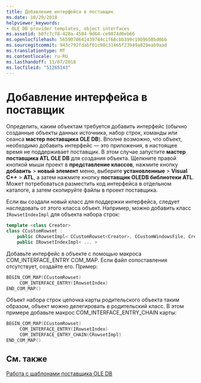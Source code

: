 ```yaml
---
title: Добавление интерфейса в поставщик
ms.date: 10/29/2018
helpviewer_keywords:
- OLE DB provider templates, object interfaces
ms.assetid: b0fc7cf8-428a-4584-9d64-ce9074d0eb66
ms.openlocfilehash: 5659078641439744c1f68cbb399c19b9b58bd0bb
ms.sourcegitcommit: 943c792fdabf01c98c31465f23949a829eab9aad
ms.translationtype: MT
ms.contentlocale: ru-RU
ms.lasthandoff: 11/07/2018
ms.locfileid: "51265143"
---
```

# <a name="adding-an-interface-to-your-provider"></a>Добавление интерфейса в поставщик

Определить, каким объектам требуется добавить интерфейс (обычно созданные объекты данных источника, набор строк, команды или сеанса **мастер поставщика OLE DB**). Вполне возможно, что объект, необходимо добавить интерфейс — это приложения, в настоящее время не поддерживает поставщик. В этом случае запустите **мастер поставщика ATL OLE DB** для создания объекта. Щелкните правой кнопкой мыши проект в **представление классов**, нажмите кнопку **добавить** > **новый элемент** меню, выберите **установленные**  >  **Visual C++** > **ATL**, а затем нажмите кнопку **поставщик OLEDB библиотеки ATL**. Может потребоваться разместить код интерфейса в отдельном каталоге, а затем скопируйте файлы в проект поставщика.

Если вы создали новый класс для поддержки интерфейса, следует наследовать от этого класса объект. Например, можно добавить класс `IRowsetIndexImpl` для объекта набора строк:

```cpp
template <class Creator>
class CCustomRowset :
    public CRowsetImpl< CCustomRowset<Creator>, CCustomWindowsFile, Creator>,
    public IRowsetIndexImpl< ... >
```

Добавьте интерфейс в объекте с помощью макроса COM_INTERFACE_ENTRY COM_MAP. Если файл сопоставления отсутствует, создайте его. Пример:

```cpp
BEGIN_COM_MAP(CCustomRowset)
     COM_INTERFACE_ENTRY(IRowsetIndex)
END_COM_MAP()
```

Объект набора строк цепочка карты родительского объекта таким образом, объект можно делегировать в родительский класс. В этом примере добавьте макрос COM_INTERFACE_ENTRY_CHAIN карты:

```cpp
BEGIN_COM_MAP(CCustomRowset)
     COM_INTERFACE_ENTRY(IRowsetIndex)
     COM_INTERFACE_ENTRY_CHAIN(CRowsetImpl)
END_COM_MAP()
```

## <a name="see-also"></a>См. также

[Работа с шаблонами поставщика OLE DB](../../data/oledb/working-with-ole-db-provider-templates.md)